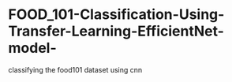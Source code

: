 # FOOD_101-Classification-Using-Transfer-Learning-EfficientNet-model-
classifying the food101 dataset using cnn
